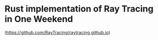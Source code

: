 # Rust implementation of Ray Tracing in One Weekend 
(https://github.com/RayTracing/raytracing.github.io)
